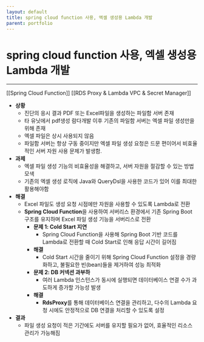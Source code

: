 ```yaml
---
layout: default
title: spring cloud function 사용, 엑셀 생성용 Lambda 개발
parent: portfolio
---
```

# spring cloud function 사용, 엑셀 생성용 Lambda 개발
---

[[Spring Cloud Function]]
[[RDS Proxy & Lambda VPC & Secret Manager]]

- **상황**
	- 진단의 응시 결과 PDF 또는 Excel파일을 생성하는 파일함 서버 존재
	- 타 유닛에서 pdf생성 람다개발 이후 기존의 파일함 서버는 엑셀 파일 생성만을 위해 존재
	- 엑셀 파일은 상시 사용되지 않음
	- 파일함 서버는 항상 구동 중이지만 엑셀 파일 생성 요청은 드문 편이어서 비효율적인 서버 자원 사용 문제가 발생함.
- **과제**
	- 엑셀 파일 생성 기능의 비효율성을 해결하고, 서버 자원을 절감할 수 있는 방법 모색
	- 기존의 엑셀 생성 로직에 Java와 QueryDsl을 사용한 코드가 있어 이를 최대한 활용해야함
- **해결**
	- Excel 파일도 생성 요청 시점에만 자원을 사용할 수 있도록 Lambda로 전환
	- **Spring Cloud Function**을 사용하여 서버리스 환경에서 기존 Spring Boot 구조를 유지하며 Excel 파일 생성 기능을 서버리스로 전환
		- **문제 1: Cold Start 지연**
		    - Spring Cloud Function을 사용해 Spring Boot 기반 코드를 Lambda로 전환할 때 Cold Start로 인해 응답 시간이 길어짐
		- **해결**
		    - Cold Start 시간을 줄이기 위해 Spring Cloud Function 설정을 경량화하고, 불필요한 빈(bean)들을 제거하여 성능 최적화
		- **문제 2: DB 커넥션 과부하**
		    - 여러 Lambda 인스턴스가 동시에 실행되면 데이터베이스 연결 수가 과도하게 증가할 가능성 발생
		- **해결**
		    - **RdsProxy**를 통해 데이터베이스 연결을 관리하고, 다수의 Lambda 요청 시에도 안정적으로 DB 연결을 처리할 수 있도록 설정
- **결과**
	- 파일 생성 요청이 적은 기간에도 서버를 유지할 필요가 없어, 효율적인 리소스 관리가 가능해짐
